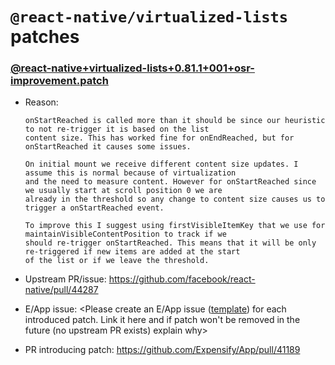 # `@react-native/virtualized-lists` patches

### [@react-native+virtualized-lists+0.81.1+001+osr-improvement.patch](@react-native+virtualized-lists+0.81.1+001+osr-improvement.patch)

- Reason:
  
    ```
    onStartReached is called more than it should be since our heuristic to not re-trigger it is based on the list
    content size. This has worked fine for onEndReached, but for onStartReached it causes some issues.

    On initial mount we receive different content size updates. I assume this is normal because of virtualization
    and the need to measure content. However for onStartReached since we usually start at scroll position 0 we are
    already in the threshold so any change to content size causes us to trigger a onStartReached event.

    To improve this I suggest using firstVisibleItemKey that we use for maintainVisibleContentPosition to track if we
    should re-trigger onStartReached. This means that it will be only re-triggered if new items are added at the start
    of the list or if we leave the threshold.
    ```
  
- Upstream PR/issue: https://github.com/facebook/react-native/pull/44287
- E/App issue: <Please create an E/App issue ([template](./../.github/ISSUE_TEMPLATE/NewPatchTemplate.md)) for each introduced patch. Link it here and if patch won't be removed in the future (no upstream PR exists) explain why>
- PR introducing patch: https://github.com/Expensify/App/pull/41189
